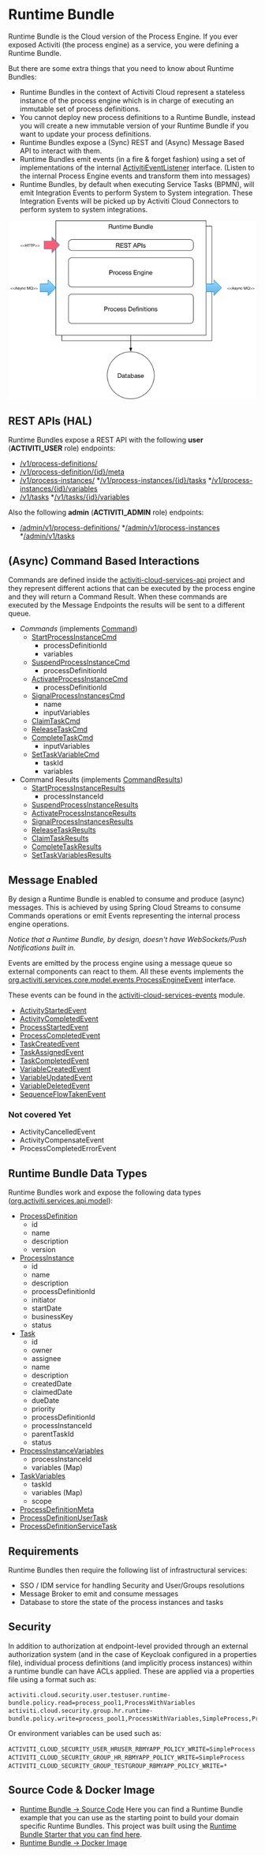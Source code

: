 # Runtime Bundle

Runtime Bundle is the Cloud version of the Process Engine. If you ever exposed Activiti \(the process engine\) as a service, you were defining a Runtime Bundle. 

But there are some extra things that you need to know about Runtime Bundles:

* Runtime Bundles in the context of Activiti Cloud represent a stateless instance of the process engine which is in charge of executing an immutable set of process definitions.
* You cannot deploy new process definitions to a Runtime Bundle, instead you will create a new immutable version of your Runtime Bundle if you  want to update your process definitions.
* Runtime Bundles expose a \(Sync\) REST and \(Async\) Message Based API to interact with them.
* Runtime Bundles emit events \(in a fire & forget fashion\) using a set of implementations of the internal [ActivitiEventListener](https://github.com/Activiti/Activiti/tree/39e0d2bde9ef79ba3c38d04e3c5c2e8cc8a3a983/activiti-api-impl/activiti-api-process-runtime-impl/src/main/java/org/activiti/runtime/api/event/internal) interface. \(Listen to the internal Process Engine events and transform them into messages\)
* Runtime Bundles, by default when executing Service Tasks \(BPMN\), will emit Integration Events to perform System to System integration. These Integration Events will be picked up by Activiti Cloud Connectors to perform system to system integrations.

![](../../.gitbook/assets/runtimebundle.png)

## REST APIs \(HAL\)

Runtime Bundles expose a REST API with the following **user** (**ACTIVITI_USER** role) endpoints:


* [/v1/process-definitions/](https://github.com/Activiti/activiti-cloud-runtime-bundle-service/blob/develop/activiti-cloud-services-runtime-bundle/activiti-cloud-services-rest-api/src/main/java/org/activiti/cloud/services/rest/api/ProcessDefinitionController.java)
* [/v1/process-definition/{id}/meta](https://github.com/Activiti/activiti-cloud-runtime-bundle-service/blob/develop/activiti-cloud-services-runtime-bundle/activiti-cloud-services-rest-api/src/main/java/org/activiti/cloud/services/rest/api/ProcessDefinitionMetaController.java)
* [/v1/process-instances/](https://github.com/Activiti/activiti-cloud-runtime-bundle-service/blob/develop/activiti-cloud-services-runtime-bundle/activiti-cloud-services-rest-api/src/main/java/org/activiti/cloud/services/rest/api/ProcessInstanceController.java)
*[/v1/process-instances/{id}/tasks](https://github.com/Activiti/activiti-cloud-runtime-bundle-service/blob/develop/activiti-cloud-services-runtime-bundle/activiti-cloud-services-rest-api/src/main/java/org/activiti/cloud/services/rest/api/ProcessInstanceTasksController.java)
*[/v1/process-instances/{id}/variables](https://github.com/Activiti/activiti-cloud-runtime-bundle-service/blob/develop/activiti-cloud-services-runtime-bundle/activiti-cloud-services-rest-api/src/main/java/org/activiti/cloud/services/rest/api/ProcessInstanceVariableController.java)
* [/v1/tasks](https://github.com/Activiti/activiti-cloud-runtime-bundle-service/blob/develop/activiti-cloud-services-runtime-bundle/activiti-cloud-services-rest-api/src/main/java/org/activiti/cloud/services/rest/api/TaskController.java)
*[/v1/tasks/{id}/variables](https://github.com/Activiti/activiti-cloud-runtime-bundle-service/blob/develop/activiti-cloud-services-runtime-bundle/activiti-cloud-services-rest-api/src/main/java/org/activiti/cloud/services/rest/api/TaskVariableController.java)

Also the following **admin** (**ACTIVITI_ADMIN** role) endpoints:
* [/admin/v1/process-definitions/](https://github.com/Activiti/activiti-cloud-runtime-bundle-service/blob/develop/activiti-cloud-services-runtime-bundle/activiti-cloud-services-rest-api/src/main/java/org/activiti/cloud/services/rest/api/ProcessDefinitionAdminController.java)
*[/admin/v1/process-instances](https://github.com/Activiti/activiti-cloud-runtime-bundle-service/blob/develop/activiti-cloud-services-runtime-bundle/activiti-cloud-services-rest-api/src/main/java/org/activiti/cloud/services/rest/api/ProcessInstanceAdminController.java)
*[/admin/v1/tasks](https://github.com/Activiti/activiti-cloud-runtime-bundle-service/blob/develop/activiti-cloud-services-runtime-bundle/activiti-cloud-services-rest-api/src/main/java/org/activiti/cloud/services/rest/api/TaskAdminController.java)

## \(Async\) Command Based Interactions

Commands are defined inside the [activiti-cloud-services-api](https://github.com/Activiti/activiti-cloud-runtime-bundle-service/tree/develop/activiti-cloud-services-runtime-bundle/activiti-cloud-services-api) project and they represent different actions that can be executed by the process engine and they will return a Command Result. When these commands are executed by the Message Endpoints the results will be sent to a different queue.

* _Commands_ \(implements [Command](https://github.com/Activiti/activiti-cloud-runtime-bundle-service/blob/master/activiti-cloud-services-runtime-bundle/activiti-cloud-services-api/src/main/java/org/activiti/cloud/services/api/commands/Command.java)\)
  * [StartProcessInstanceCmd](https://github.com/Activiti/activiti-cloud-runtime-bundle-service/blob/master/activiti-cloud-services-runtime-bundle/activiti-cloud-services-api/src/main/java/org/activiti/cloud/services/api/commands/StartProcessInstanceCmd.java)
    * processDefinitionId
    * variables
  * [SuspendProcessInstanceCmd](https://github.com/Activiti/activiti-cloud-runtime-bundle-service/blob/master/activiti-cloud-services-runtime-bundle/activiti-cloud-services-api/src/main/java/org/activiti/cloud/services/api/commands/SuspendProcessInstanceCmd.java)
    * processDefinitionId
  * [ActivateProcessInstanceCmd](https://github.com/Activiti/activiti-cloud-runtime-bundle-service/blob/master/activiti-cloud-services-runtime-bundle/activiti-cloud-services-api/src/main/java/org/activiti/cloud/services/api/commands/ActivateProcessInstanceCmd.java)
    * processDefinitionId
  * [SignalProcessInstancesCmd](https://github.com/Activiti/activiti-cloud-runtime-bundle-service/blob/master/activiti-cloud-services-runtime-bundle/activiti-cloud-services-api/src/main/java/org/activiti/cloud/services/api/commands/SignalProcessInstancesCmd.java)
    * name
    * inputVariables
  * [ClaimTaskCmd](https://github.com/Activiti/activiti-cloud-runtime-bundle-service/blob/master/activiti-cloud-services-runtime-bundle/activiti-cloud-services-api/src/main/java/org/activiti/cloud/services/api/commands/ClaimTaskCmd.java)
  * [ReleaseTaskCmd](https://github.com/Activiti/activiti-cloud-runtime-bundle-service/blob/master/activiti-cloud-services-runtime-bundle/activiti-cloud-services-api/src/main/java/org/activiti/cloud/services/api/commands/ReleaseTaskCmd.java)
  * [CompleteTaskCmd](https://github.com/Activiti/activiti-cloud-runtime-bundle-service/blob/master/activiti-cloud-services-runtime-bundle/activiti-cloud-services-api/src/main/java/org/activiti/cloud/services/api/commands/CompleteTaskCmd.java)
    * inputVariables
  * [SetTaskVariableCmd](https://github.com/Activiti/activiti-cloud-runtime-bundle-service/blob/master/activiti-cloud-services-runtime-bundle/activiti-cloud-services-api/src/main/java/org/activiti/cloud/services/api/commands/SetTaskVariablesCmd.java)
    * taskId
    * variables
* Command Results \(implements [CommandResults](https://github.com/Activiti/activiti-cloud-runtime-bundle-service/blob/master/activiti-cloud-services-runtime-bundle/activiti-cloud-services-api/src/main/java/org/activiti/cloud/services/api/commands/results/CommandResults.java)\)
  * [StartProcessInstanceResults](https://github.com/Activiti/activiti-cloud-runtime-bundle-service/blob/master/activiti-cloud-services-runtime-bundle/activiti-cloud-services-api/src/main/java/org/activiti/cloud/services/api/commands/results/StartProcessInstanceResults.java)
    * processInstanceId
  * [SuspendProcessInstanceResults](https://github.com/Activiti/activiti-cloud-runtime-bundle-service/blob/master/activiti-cloud-services-runtime-bundle/activiti-cloud-services-api/src/main/java/org/activiti/cloud/services/api/commands/results/SuspendProcessInstanceResults.java)
  * [ActivateProcessInstanceResults](https://github.com/Activiti/activiti-cloud-runtime-bundle-service/blob/master/activiti-cloud-services-runtime-bundle/activiti-cloud-services-api/src/main/java/org/activiti/cloud/services/api/commands/results/ActivateProcessInstanceResults.java)
  * [SignalProcessInstancesResults](https://github.com/Activiti/activiti-cloud-runtime-bundle-service/blob/master/activiti-cloud-services-runtime-bundle/activiti-cloud-services-api/src/main/java/org/activiti/cloud/services/api/commands/results/SignalProcessInstancesResults.java)
  * [ReleaseTaskResults](https://github.com/Activiti/activiti-cloud-runtime-bundle-service/blob/master/activiti-cloud-services-runtime-bundle/activiti-cloud-services-api/src/main/java/org/activiti/cloud/services/api/commands/results/ReleaseTaskResults.java)
  * [ClaimTaskResults](https://github.com/Activiti/activiti-cloud-runtime-bundle-service/blob/master/activiti-cloud-services-runtime-bundle/activiti-cloud-services-api/src/main/java/org/activiti/cloud/services/api/commands/results/ClaimTaskResults.java)
  * [CompleteTaskResults](https://github.com/Activiti/activiti-cloud-runtime-bundle-service/blob/master/activiti-cloud-services-runtime-bundle/activiti-cloud-services-api/src/main/java/org/activiti/cloud/services/api/commands/results/CompleteTaskResults.java)
  * [SetTaskVariablesResults](https://github.com/Activiti/activiti-cloud-runtime-bundle-service/blob/master/activiti-cloud-services-runtime-bundle/activiti-cloud-services-api/src/main/java/org/activiti/cloud/services/api/commands/results/SetTaskVariablesResults.java)

## Message Enabled

By design a Runtime Bundle is enabled to consume and produce \(async\) messages. This is achieved by using Spring Cloud Streams to consume Commands operations or emit Events representing the internal process engine operations.

_Notice that a Runtime Bundle, by design, doesn't have WebSockets/Push Notifications built in._

Events are emitted by the process engine using a message queue so external components can react to them. All these events implements the [org.activiti.services.core.model.events.ProcessEngineEvent](https://github.com/Activiti/activiti-cloud-runtime-bundle-service/blob/master//activiti-cloud-services-runtime-bundle/activiti-cloud-services-api/src/main/java/org/activiti/cloud/services/api/events/ProcessEngineEvent.java) interface.

These events can be found in the [activiti-cloud-services-events](https://github.com/Activiti/activiti-cloud-runtime-bundle-service/blob/master/activiti-cloud-services-runtime-bundle/activiti-cloud-services-events/) module.

* [ActivityStartedEvent](https://github.com/Activiti/activiti-cloud-runtime-bundle-service/blob/master/activiti-cloud-services-runtime-bundle/activiti-cloud-services-events/src/main/java/org/activiti/cloud/services/events/ActivityStartedEvent.java)
* [ActivityCompletedEvent](https://github.com/Activiti/activiti-cloud-runtime-bundle-service/blob/master/activiti-cloud-services-runtime-bundle/activiti-cloud-services-events/src/main/java/org/activiti/cloud/services/events/ActivityCompletedEvent.java)
* [ProcessStartedEvent](https://github.com/Activiti/activiti-cloud-runtime-bundle-service/blob/master/activiti-cloud-services-runtime-bundle/activiti-cloud-services-events/src/main/java/org/activiti/cloud/services/events/ProcessStartedEvent.java)
* [ProcessCompletedEvent](https://github.com/Activiti/activiti-cloud-runtime-bundle-service/blob/master/activiti-cloud-services-runtime-bundle/activiti-cloud-services-events/src/main/java/org/activiti/cloud/services/events/ProcessCompletedEvent.java)
* [TaskCreatedEvent](https://github.com/Activiti/activiti-cloud-runtime-bundle-service/blob/master/activiti-cloud-services-runtime-bundle/activiti-cloud-services-events/src/main/java/org/activiti/cloud/services/events/TaskCreatedEvent.java)
* [TaskAssignedEvent](https://github.com/Activiti/activiti-cloud-runtime-bundle-service/blob/master/activiti-cloud-services-runtime-bundle/activiti-cloud-services-events/src/main/java/org/activiti/cloud/services/events/TaskAssignedEvent.java)
* [TaskCompletedEvent](https://github.com/Activiti/activiti-cloud-runtime-bundle-service/blob/master/activiti-cloud-services-runtime-bundle/activiti-cloud-services-events/src/main/java/org/activiti/cloud/services/events/TaskCompletedEvent.java)
* [VariableCreatedEvent](https://github.com/Activiti/activiti-cloud-runtime-bundle-service/blob/master/activiti-cloud-services-runtime-bundle/activiti-cloud-services-events/src/main/java/org/activiti/cloud/services/events/VariableCreatedEvent.java)
* [VariableUpdatedEvent](https://github.com/Activiti/activiti-cloud-runtime-bundle-service/blob/master/activiti-cloud-services-runtime-bundle/activiti-cloud-services-events/src/main/java/org/activiti/cloud/services/events/VariableUpdatedEvent.java)
* [VariableDeletedEvent](https://github.com/Activiti/activiti-cloud-runtime-bundle-service/blob/master/activiti-cloud-services-runtime-bundle/activiti-cloud-services-events/src/main/java/org/activiti/cloud/services/events/VariableDeletedEvent.java)
* [SequenceFlowTakenEvent](https://github.com/Activiti/activiti-cloud-runtime-bundle-service/blob/master/activiti-cloud-services-runtime-bundle/activiti-cloud-services-api/src/main/java/org/activiti/cloud/services/events/SequenceFlowTakenEvent.java)

### Not covered Yet

* ActivityCancelledEvent
* ActivityCompensateEvent
* ProcessCompletedErrorEvent

## Runtime Bundle Data Types

Runtime Bundles work and expose the following data types \([org.activiti.services.api.model](https://github.com/Activiti/activiti-cloud-runtime-bundle-service/tree/develop/activiti-cloud-services-runtime-bundle/activiti-cloud-services-api/src/main/java/org/activiti/cloud/services/api/model)\):

* [ProcessDefinition](https://github.com/Activiti/activiti-cloud-runtime-bundle-service/blob/master/activiti-cloud-services-runtime-bundle/activiti-cloud-services-api/src/main/java/org/activiti/cloud/services/api/model/ProcessDefinition.java)
  * id
  * name
  * description
  * version
* [ProcessInstance](https://github.com/Activiti/activiti-cloud-runtime-bundle-service/blob/master/activiti-cloud-services-runtime-bundle/activiti-cloud-services-api/src/main/java/org/activiti/cloud/services/api/model/ProcessInstance.java)
  * id
  * name
  * description
  * processDefinitionId
  * initiator
  * startDate
  * businessKey
  * status
* [Task](https://github.com/Activiti/activiti-cloud-runtime-bundle-service/blob/master/activiti-cloud-services-runtime-bundle/activiti-cloud-services-api/src/main/java/org/activiti/cloud/services/api/model/Task.java)
  * id
  * owner
  * assignee
  * name
  * description
  * createdDate
  * claimedDate
  * dueDate
  * priority
  * processDefinitionId
  * processInstanceId
  * parentTaskId
  * status
* [ProcessInstanceVariables](https://github.com/Activiti/activiti-cloud-runtime-bundle-service/blob/master/activiti-cloud-services-runtime-bundle/activiti-cloud-services-api/src/main/java/org/activiti/cloud/services/api/model/ProcessInstanceVariables.java)
  * processInstanceId
  * variables \(Map\)
* [TaskVariables](https://github.com/Activiti/activiti-cloud-runtime-bundle-service/blob/master/activiti-cloud-services-runtime-bundle/activiti-cloud-services-api/src/main/java/org/activiti/cloud/services/api/model/TaskVariables.java)
  * taskId
  * variables \(Map\)
  * scope
* [ProcessDefinitionMeta](https://github.com/Activiti/activiti-cloud-runtime-bundle-service/blob/master/activiti-cloud-services-runtime-bundle/activiti-cloud-services-api/src/main/java/org/activiti/cloud/services/api/model/ProcessDefinitionMeta.java)
* [ProcessDefinitionUserTask](https://github.com/Activiti/activiti-cloud-runtime-bundle-service/blob/master/activiti-cloud-services-runtime-bundle/activiti-cloud-services-api/src/main/java/org/activiti/cloud/services/api/model/ProcessDefinitionUserTask.java)
* [ProcessDefinitionServiceTask](https://github.com/Activiti/activiti-cloud-runtime-bundle-service/blob/master/activiti-cloud-services-runtime-bundle/activiti-cloud-services-api/src/main/java/org/activiti/cloud/services/api/model/ProcessDefinitionServiceTask.java)

## Requirements

Runtime Bundles then require the following list of infrastructural services:

* SSO / IDM service for handling Security and User/Groups resolutions
* Message Broker to emit and consume messages
* Database to store the state of the process instances and tasks

## Security

In addition to authorization at endpoint-level provided through an external authorization system \(and in the case of Keycloak configured in a properties file\), individual process definitions \(and implicitly process instances\) within a runtime bundle can have ACLs applied. These are applied via a properties file using a format such as:

```text
activiti.cloud.security.user.testuser.runtime-bundle.policy.read=process_pool1,ProcessWithVariables
activiti.cloud.security.group.hr.runtime-bundle.policy.write=process_pool1,ProcessWithVariables,SimpleProcess,ProcessWithVariables2,ProcessWithBoundarySignal
```

Or environment variables can be used such as:

`ACTIVITI_CLOUD_SECURITY_USER_HRUSER_RBMYAPP_POLICY_WRITE=SimpleProcess` `ACTIVITI_CLOUD_SECURITY_GROUP_HR_RBMYAPP_POLICY_WRITE=SimpleProcess` `ACTIVITI_CLOUD_SECURITY_GROUP_TESTGROUP_RBMYAPP_POLICY_WRITE=*`

## Source Code & Docker Image

* [Runtime Bundle -&gt; Source Code](https://github.com/activiti/activiti-cloud-runtime-bundle) Here you can find a Runtime Bundle example that you can use as the starting point to build your domain specific Runtime Bundles. This project was built using the [Runtime Bundle Starter that you can find here](https://github.com/Activiti/activiti-cloud-runtime-bundle-service/tree/develop/activiti-cloud-starter-runtime-bundle).
* [Runtime Bundle -&gt; Docker Image](https://hub.docker.com/r/activiti/activiti-cloud-runtime-bundle/)

